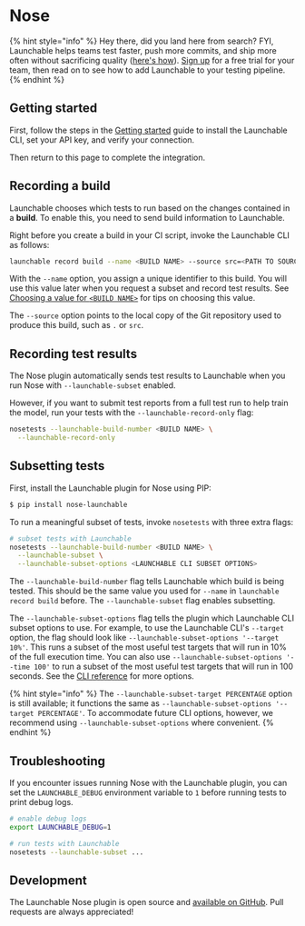 # Nose

{% hint style="info" %}
Hey there, did you land here from search? FYI, Launchable helps teams test faster, push more commits, and ship more often without sacrificing quality \([here's how](https://www.launchableinc.com/how-it-works)\). [Sign up](https://app.launchableinc.com/signup) for a free trial for your team, then read on to see how to add Launchable to your testing pipeline.
{% endhint %}

## Getting started

First, follow the steps in the [Getting started](../getting-started.md) guide to install the Launchable CLI, set your API key, and verify your connection.

Then return to this page to complete the integration.

## Recording a build

Launchable chooses which tests to run based on the changes contained in a **build**. To enable this, you need to send build information to Launchable.

Right before you create a build in your CI script, invoke the Launchable CLI as follows:

```bash
launchable record build --name <BUILD NAME> --source src=<PATH TO SOURCE>
```

With the `--name` option, you assign a unique identifier to this build. You will use this value later when you request a subset and record test results. See [Choosing a value for `<BUILD NAME>`](../resources/build-names.md) for tips on choosing this value.

The `--source` option points to the local copy of the Git repository used to produce this build, such as `.` or `src`.

## Recording test results

The Nose plugin automatically sends test results to Launchable when you run Nose with `--launchable-subset` enabled.

However, if you want to submit test reports from a full test run to help train the model, run your tests with the `--launchable-record-only` flag:

```bash
nosetests --launchable-build-number <BUILD NAME> \
  --launchable-record-only
```

## Subsetting tests

First, install the Launchable plugin for Nose using PIP:

```bash
$ pip install nose-launchable
```

To run a meaningful subset of tests, invoke `nosetests` with three extra flags:

```bash
# subset tests with Launchable
nosetests --launchable-build-number <BUILD NAME> \
  --launchable-subset \
  --launchable-subset-options <LAUNCHABLE CLI SUBSET OPTIONS>
```

The `--launchable-build-number` flag tells Launchable which build is being tested. This should be the same value you used for `--name` in `launchable record build` before. The `--launchable-subset` flag enables subsetting.

The `--launchable-subset-options` flag tells the plugin which Launchable CLI subset options to use. For example, to use the Launchable CLI's `--target` option, the flag should look like `--launchable-subset-options '--target 10%'`. This runs a subset of the most useful test targets that will run in 10% of the full execution time. You can also use `--launchable-subset-options '--time 100'` to run a subset of the most useful test targets that will run in 100 seconds. See the [CLI reference](../resources/cli-reference.md) for more options.

{% hint style="info" %}
The `--launchable-subset-target PERCENTAGE` option is still available; it functions the same as `--launchable-subset-options '--target PERCENTAGE'`. To accommodate future CLI options, however, we recommend using `--launchable-subset-options` where convenient.
{% endhint %}

## Troubleshooting

If you encounter issues running Nose with the Launchable plugin, you can set the `LAUNCHABLE_DEBUG` environment variable to `1` before running tests to print debug logs.

```bash
# enable debug logs
export LAUNCHABLE_DEBUG=1

# run tests with Launchable
nosetests --launchable-subset ...
```

## Development

The Launchable Nose plugin is open source and [available on GitHub](https://github.com/launchableinc/nose-launchable). Pull requests are always appreciated!

